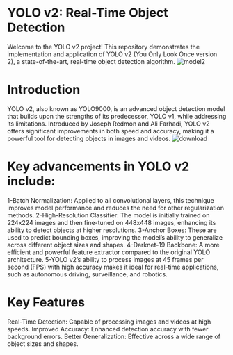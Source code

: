# YOLO v2: Real-Time Object Detection
Welcome to the YOLO v2 project! This repository demonstrates the implementation and application of YOLO v2 (You Only Look Once version 2), a state-of-the-art, real-time object detection algorithm.
![model2](https://github.com/Arash7662536/YOLO-v2-You-Only-Look-Once-version-2-/assets/129587820/77ed957e-b0f9-4d8b-a2c2-59c49319c656)

# Introduction
YOLO v2, also known as YOLO9000, is an advanced object detection model that builds upon the strengths of its predecessor, YOLO v1, while addressing its limitations. Introduced by Joseph Redmon and Ali Farhadi, YOLO v2 offers significant improvements in both speed and accuracy, making it a powerful tool for detecting objects in images and videos.
![download](https://github.com/Arash7662536/YOLO-v2-You-Only-Look-Once-version-2-/assets/129587820/c8599a52-c236-44a2-a2b6-6ff3dd2ba8c1)

# Key advancements in YOLO v2 include:

1-Batch Normalization: Applied to all convolutional layers, this technique improves model performance and reduces the need for other regularization methods.
2-High-Resolution Classifier: The model is initially trained on 224x224 images and then fine-tuned on 448x448 images, enhancing its ability to detect objects at higher resolutions.
3-Anchor Boxes: These are used to predict bounding boxes, improving the model’s ability to generalize across different object sizes and shapes.
4-Darknet-19 Backbone: A more efficient and powerful feature extractor compared to the original YOLO architecture.
5-YOLO v2’s ability to process images at 45 frames per second (FPS) with high accuracy makes it ideal for real-time applications, such as autonomous driving, surveillance, and robotics.

# Key Features
Real-Time Detection: Capable of processing images and videos at high speeds.
Improved Accuracy: Enhanced detection accuracy with fewer background errors.
Better Generalization: Effective across a wide range of object sizes and shapes.
